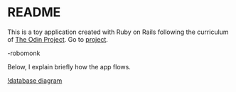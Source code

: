 # README

This is a toy application created with Ruby on Rails following the curriculum of [The Odin Project](https://theodingproject.com). Go to [project](https://www.theodinproject.com/courses/ruby-on-rails/lessons/building-advanced-forms?ref=lnav).

-robomonk

Below, I explain briefly how the app flows.

[!database diagram](https://www.draw.io/?lightbox=1&highlight=000021&edit=_blank&layers=1&nav=1&title=odinflights.drawio#Uhttps%3A%2F%2Fdrive.google.com%2Fuc%3Fid%3D1_p7G0dXUuAsXuUQmvhc18nF7p0zBCQfd%26export%3Ddownload)

